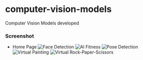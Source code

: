# computer-vision-models
Computer Vision Models developed

### Screenshot

* Home Page
![Face Detection](https://github.com/Jainil5/computer-vision-models/assets/96060948/6ef5fc4e-5b78-40b3-aa1b-282f740342a5)
![AI Fitness](https://github.com/Jainil5/computer-vision-models/assets/96060948/a6a923bf-008e-4a00-bfb6-cf897bbfd49b)
![Pose Detection](https://github.com/Jainil5/computer-vision-models/assets/96060948/a43088d2-cc07-4fe8-a40d-9ec5b64d8f4a)
![Virtual Painting](https://github.com/Jainil5/computer-vision-models/assets/96060948/bc15445b-1af4-4722-b67f-5cf182dc70fc)
![Virtual Rock-Paper-Scissors](https://github.com/Jainil5/computer-vision-models/assets/96060948/02daafab-b5e4-4459-82e8-4e9cc8f2fbb6)
